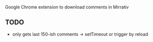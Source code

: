 Google Chrome extension to download comments in Mirrativ

## TODO

- only gets last 150-ish comments -> setTimeout or trigger by reload